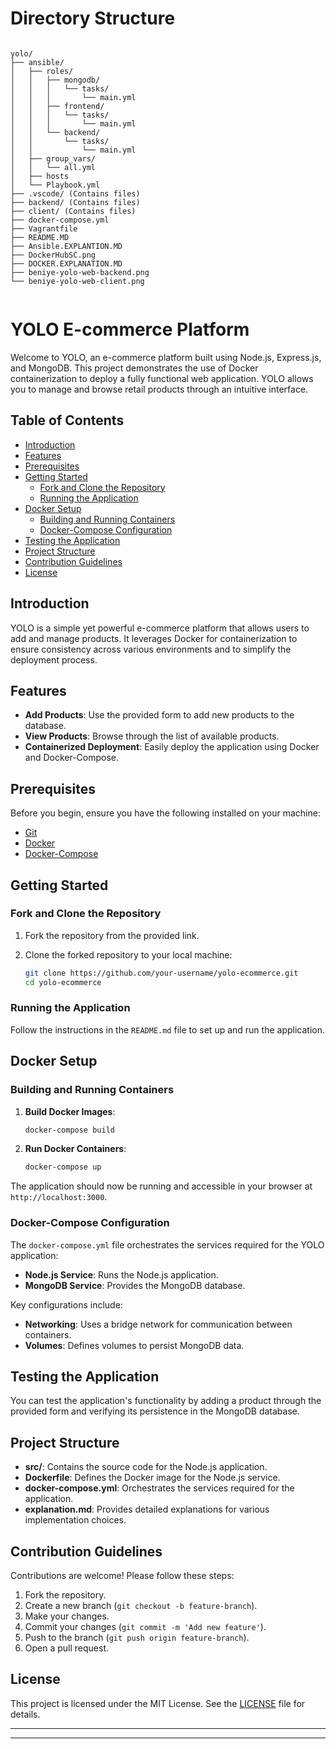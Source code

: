 # Directory Structure

```plaintext

yolo/
├── ansible/
│   ├── roles/
│   │   ├── mongodb/
│   │   │   └── tasks/
│   │   │       └── main.yml
│   │   ├── frontend/
│   │   │   └── tasks/
│   │   │       └── main.yml
│   │   └── backend/
│   │       └── tasks/
│   │           └── main.yml
│   ├── group_vars/
│   │   └── all.yml
│   ├── hosts
│   └── Playbook.yml
├── .vscode/ (Contains files)
├── backend/ (Contains files)
├── client/ (Contains files)
├── docker-compose.yml
├── Vagrantfile
├── README.MD
├── Ansible.EXPLANTION.MD
├── DockerHubSC.png
├── DOCKER.EXPLANATION.MD
├── beniye-yolo-web-backend.png
└── beniye-yolo-web-client.png


```


# YOLO E-commerce Platform

Welcome to YOLO, an e-commerce platform built using Node.js, Express.js, and MongoDB. This project demonstrates the use of Docker containerization to deploy a fully functional web application. YOLO allows you to manage and browse retail products through an intuitive interface.

## Table of Contents

- [Introduction](#introduction)
- [Features](#features)
- [Prerequisites](#prerequisites)
- [Getting Started](#getting-started)
  - [Fork and Clone the Repository](#fork-and-clone-the-repository)
  - [Running the Application](#running-the-application)
- [Docker Setup](#docker-setup)
  - [Building and Running Containers](#building-and-running-containers)
  - [Docker-Compose Configuration](#docker-compose-configuration)
- [Testing the Application](#testing-the-application)
- [Project Structure](#project-structure)
- [Contribution Guidelines](#contribution-guidelines)
- [License](#license)

## Introduction

YOLO is a simple yet powerful e-commerce platform that allows users to add and manage products. It leverages Docker for containerization to ensure consistency across various environments and to simplify the deployment process.

## Features

- **Add Products**: Use the provided form to add new products to the database.
- **View Products**: Browse through the list of available products.
- **Containerized Deployment**: Easily deploy the application using Docker and Docker-Compose.

## Prerequisites

Before you begin, ensure you have the following installed on your machine:

- [Git](https://git-scm.com/)
- [Docker](https://www.docker.com/get-started)
- [Docker-Compose](https://docs.docker.com/compose/install/)

## Getting Started

### Fork and Clone the Repository

1. Fork the repository from the provided link.
2. Clone the forked repository to your local machine:

   ```bash
   git clone https://github.com/your-username/yolo-ecommerce.git
   cd yolo-ecommerce
   ```

### Running the Application

Follow the instructions in the `README.md` file to set up and run the application.

## Docker Setup

### Building and Running Containers

1. **Build Docker Images**:

   ```bash
   docker-compose build
   ```

2. **Run Docker Containers**:

   ```bash
   docker-compose up
   ```

The application should now be running and accessible in your browser at `http://localhost:3000`.

### Docker-Compose Configuration

The `docker-compose.yml` file orchestrates the services required for the YOLO application:

- **Node.js Service**: Runs the Node.js application.
- **MongoDB Service**: Provides the MongoDB database.

Key configurations include:

- **Networking**: Uses a bridge network for communication between containers.
- **Volumes**: Defines volumes to persist MongoDB data.

## Testing the Application

You can test the application's functionality by adding a product through the provided form and verifying its persistence in the MongoDB database.

## Project Structure

- **src/**: Contains the source code for the Node.js application.
- **Dockerfile**: Defines the Docker image for the Node.js service.
- **docker-compose.yml**: Orchestrates the services required for the application.
- **explanation.md**: Provides detailed explanations for various implementation choices.

## Contribution Guidelines

Contributions are welcome! Please follow these steps:

1. Fork the repository.
2. Create a new branch (`git checkout -b feature-branch`).
3. Make your changes.
4. Commit your changes (`git commit -m 'Add new feature'`).
5. Push to the branch (`git push origin feature-branch`).
6. Open a pull request.

## License

This project is licensed under the MIT License. See the [LICENSE](LICENSE) file for details.

---
---